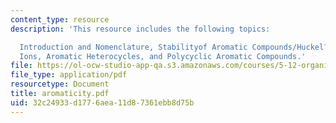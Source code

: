 ```yaml
---
content_type: resource
description: 'This resource includes the following topics:

  Introduction and Nomenclature, Stabilityof Aromatic Compounds/Huckel?s Rule, Aromatic
  Ions, Aromatic Heterocycles, and Polycyclic Aromatic Compounds.'
file: https://ol-ocw-studio-app-qa.s3.amazonaws.com/courses/5-12-organic-chemistry-i-spring-2005/32c24933d1776aea11d87361ebb8d75b_aromaticity.pdf
file_type: application/pdf
resourcetype: Document
title: aromaticity.pdf
uid: 32c24933-d177-6aea-11d8-7361ebb8d75b
---
```

